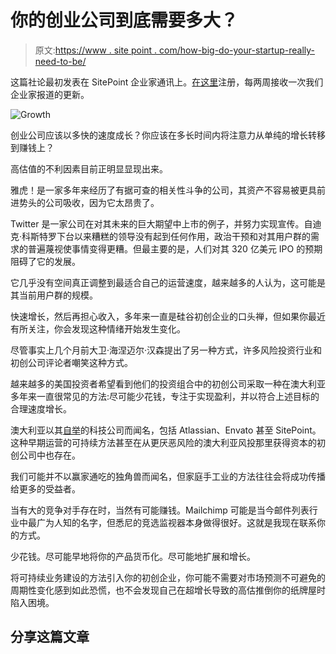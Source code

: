 # 你的创业公司到底需要多大？

> 原文:[https://www . site point . com/how-big-do-your-startup-really-need-to-be/](https://www.sitepoint.com/how-big-does-your-startup-really-need-to-be/)

这篇社论最初发表在 SitePoint 企业家通讯上。[在这里](https://www.sitepoint.com/newsletter/)注册，每两周接收一次我们企业家报道的更新。

![Growth](../Images/733828cf13d3ed5de3c6249e362eb7a1.png)

创业公司应该以多快的速度成长？你应该在多长时间内将注意力从单纯的增长转移到赚钱上？

高估值的不利因素目前正明显显现出来。

雅虎！是一家多年来经历了有据可查的相关性斗争的公司，其资产不容易被更具前进势头的公司吸收，因为它太昂贵了。

Twitter 是一家公司在对其未来的巨大期望中上市的例子，并努力实现宣传。自迪克·科斯特罗下台以来糟糕的领导没有起到任何作用，政治干预和对其用户群的需求的普遍蔑视使事情变得更糟。但最主要的是，人们对其 320 亿美元 IPO 的预期阻碍了它的发展。

它几乎没有空间真正调整到最适合自己的运营速度，越来越多的人认为，这可能是其当前用户群的规模。

快速增长，然后再担心收入，多年来一直是硅谷初创企业的口头禅，但如果你最近有所关注，你会发现这种情绪开始发生变化。

尽管事实上几个月前大卫·海涅迈尔·汉森提出了另一种方式，许多风险投资行业和初创公司评论者嘲笑这种方式。

越来越多的美国投资者希望看到他们的投资组合中的初创公司采取一种在澳大利亚多年来一直很常见的方法:尽可能少花钱，专注于实现盈利，并以符合上述目标的合理速度增长。

澳大利亚以其[自举](https://www.sitepoint.com/bootstrapping-101-how-and-why-to-self-fund-your-startup/)的科技公司而闻名，包括 Atlassian、Envato 甚至 SitePoint。这种早期运营的可持续方法甚至在从更厌恶风险的澳大利亚风投那里获得资本的初创公司中也存在。

我们可能并不以赢家通吃的独角兽而闻名，但家庭手工业的方法往往会将成功传播给更多的受益者。

当有大的竞争对手存在时，当然有可能赚钱。Mailchimp 可能是当今邮件列表行业中最广为人知的名字，但悉尼的竞选监视器本身做得很好。这就是我现在联系你的方式。

少花钱。尽可能早地将你的产品货币化。尽可能地扩展和增长。

将可持续业务建设的方法引入你的初创企业，你可能不需要对市场预测不可避免的周期性变化感到如此恐慌，也不会发现自己在超增长导致的高估推倒你的纸牌屋时陷入困境。

## 分享这篇文章